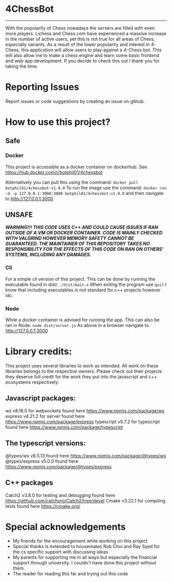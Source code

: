 # 4ChessBot
---
With the popularity of Chess nowadays the servers are filled with even more players. Lichess and Chess.com have experienced a massive increase in the number of active users, yet this is not true for all areas of Chess, especially variants. As a result of the lower popularity and interest in 4-Chess, this application will allow users to play against a 4-Chess bot. This will also allow me to make a chess engine and learn some basic frontend and web app development. If you decide to check this out I thank you for taking the time.

# Reporting Issues
Report issues or code suggestions by creating an issue on github.

# How to use this project? 

## Safe
### Docker
This project is accessible as a docker container on dockerhub. See https://hub.docker.com/r/botphil01/4chessbot

Alternatively you can pull this using the command:
`docker pull botphil01/4chessbot:v1.0.0`
To run the image use the command:
`docker run -d -p 127.0.0.1:3000:3000 botphil01/4chessbot:v1.0.0`
and then navigate to http://127.0.0.1:3000

## UNSAFE
***WARNING!!! THIS CODE USES C++ AND COULD CAUSE ISSUES IF RAN OUTSIDE OF A VM OR DOCKER CONTAINER. CODE IS MAINLY CHECKED WITH VALGRIND HOWEVER MEMORY SAFETY CANNOT BE GUARANTEED. THE MAINTAINER OF THIS REPOSITORY TAKES NO RESPONSIBILITY FOR THE EFFECTS OF THIS CODE ON RAN ON OTHERS' SYSTEMS, INCLUDING ANY DAMAGES.***
### Cli
For a simple cli version of this project. This can be done by running the executable found in dist/
`./dist/main.o`
When exiting the program use 
`quit`
I know that including executables is not standard for c++ projects however idc. 

### Node
While a docker container is advised for running the app. This can also be ran in Node.
`node dist/server.js`
As above in a browser navigate to http://127.0.0.1:3000 

# Library credits:
This project uses several libraries to work as intended. All work on these libraries belongs to the respective owners. Please check out their projects they deserve full credit for the work they put into the javascript and c++ ecosystems respectively:
## Javascript packages:
ws v8.18.0 for websockets found here https://www.npmjs.com/package/ws
express v4.21.2 for server found here https://www.npmjs.com/package/express
typescript v5.7.2 for typescript found here https://www.npmjs.com/package/typescript
## The typescript versions:
@types/ws v8.5.13 found here https://www.npmjs.com/package/@types/ws
@types/express v5.0.0 found here https://www.npmjs.com/package/@types/express

## C++ packages
Catch2 v3.8.0 for testing and debugging found here https://github.com/catchorg/Catch2/tree/devel
Cmake v3.22.1 for compiling tests found here https://cmake.org/

# Special acknowledgements
- My friends for the encouragement while working on this project
- Special thanks is extended to housemates Rob Choi and Ray Syed for the cs specific support with discussing ideas
- My parents for supporting me in all ways but especially the financial support through university. I couldn't have done this project without them.
- The reader for reading this far and trying out this code

